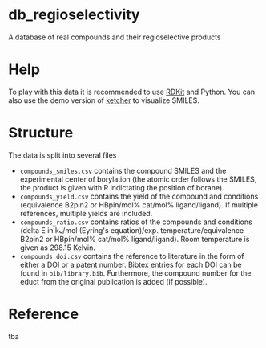 # db_regioselectivity
A database of real compounds and their regioselective products

# Help
To play with this data it is recommended to use [RDKit](www.rdkit.org) and Python.
You can also use the demo version of [ketcher](https://lifescience.opensource.epam.com/ketcher/demo.html) to visualize SMILES.

# Structure
The data is split into several files
- ``compounds_smiles.csv`` contains the compound SMILES and the experimental center of borylation (the atomic order follows the SMILES, the product is given with R indictating the position of borane).
- ``compounds_yield.csv`` contains the yield of the compound and conditions (equivalence B2pin2 or HBpin/mol% cat/mol% ligand/ligand). If multiple references, multiple yields are included.
- ``compounds_ratio.csv`` contains ratios of the compounds and conditions (delta E in kJ/mol (Eyring's equation)/exp. temperature/equivalence B2pin2 or HBpin/mol% cat/mol% ligand/ligand). Room temperature is given as 298.15 Kelvin.
- ``compounds_doi.csv`` contains the reference to literature in the form of either a DOI or a patent number.  Bibtex entries for each DOI can be found in ``bib/library.bib``. Furthermore, the compound number for the educt from the original publication is added (if possible).

# Reference
tba

